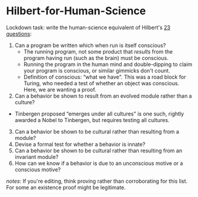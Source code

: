 # Hilbert-for-Human-Science

Lockdown task: write the human-science equivalent of Hilbert's [23 questions](https://en.wikipedia.org/wiki/Hilbert%27s_problems):

1. Can a program be written which when run is itself conscious?
   * The running program, not some product that *results* from the program having run (such as the brain) must be conscious.
   * Running the program in the human mind and double-dipping to claim your program is conscious, or similar gimmicks don't count. 
   * Definition of conscious: “what we have". This was a road block for Turing, who needed a test of whether an object was conscious. Here, we are wanting a proof.
2. Can a behavior be shown to result from an evolved module rather than a culture?
  * Tinbergen proposed “emerges under all cultures" is one such, rightly awarded a Nobel to Tinbergen, but requires testing all cultures.
3. Can a behavior be shown to be cultural rather than resulting from a module?
4. Devise a formal test for whether a behavior is innate?
5. Can a behavior be shown to be cultural rather than resulting from an invariant module?
6. How can we know if a behavior is due to an unconscious motive or a conscious motive?

*notes*: If you're editing, think proving rather than corroborating for this list. For some an existence proof might be legitimate.

